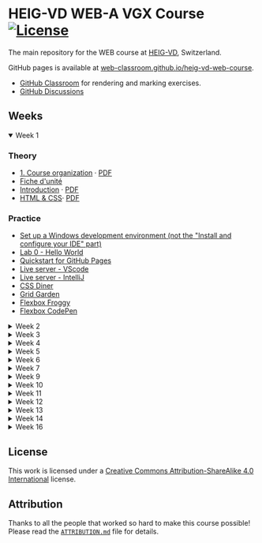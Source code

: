 # HEIG-VD WEB-A VGX Course [![License](https://img.shields.io/github/license/web-classroom/heig-vd-web-course)](./LICENSE.md)

The main repository for the WEB course at [HEIG-VD](https://heig-vd.ch),
Switzerland.

GitHub pages is available at
[web-classroom.github.io/heig-vd-web-course](https://web-classroom.github.io/heig-vd-web-course).

- [GitHub Classroom](https://classroom.github.com/classrooms/54867215-web-classroom-spring-24-vgx)
  for rendering and marking exercises.
- [GitHub Discussions](https://github.com/orgs/web-classroom/discussions)

## Weeks

<details open>
<summary>Week 1</summary>

### Theory

- [1. Course organization](./docs/01-course-organization/README.md) ·
  [PDF](https://web-classroom.github.io/heig-vd-web-course/docs/01-course-organization/01-course-organization-presentation.pdf)
- [Fiche d'unité](https://gaps.heig-vd.ch/consultation/fiches/uv/uv.php?id=7418)
- [Introduction](https://web-classroom.github.io/slides/1-introduction.html) ·
  [PDF](https://web-classroom.github.io/slides/1-introduction.html?print-pdf)
- [HTML & CSS](https://web-classroom.github.io/slides/2-html-css.html#/)·
  [PDF](https://web-classroom.github.io/slides/2-html-css.html?print-pdf)

### Practice

- [Set up a Windows development environment (not the "Install and configure your IDE" part) ](https://github.com/heig-vd-dai-course/heig-vd-dai-course/blob/main/01-introduction-and-course-organization/SET_UP_A_WINDOWS_DEVELOPMENT_ENVIRONMENT.md)
- [Lab 0 - Hello World](https://classroom.github.com/a/a7u9prIt)
- [Quickstart for GitHub Pages](https://docs.github.com/en/pages/quickstart)
- [Live server - VScode](https://marketplace.visualstudio.com/items?itemName=ritwickdey.LiveServer)
- [Live server - IntelliJ](https://www.jetbrains.com/help/idea/live-editing.html)
- [CSS Diner](https://flukeout.github.io/)
- [Grid Garden](https://cssgridgarden.com/)
- [Flexbox Froggy](https://flexboxfroggy.com/)
- [Flexbox CodePen](https://codepen.io/bchapuis-the-decoder/embed/ZEoawVE?height=265&theme-id=light&default-tab=html,result)

</details>
<details>
<summary>Week 2</summary>

### Theory

- Questions
- GitHub discussions and tags
- [Live server](https://marketplace.visualstudio.com/items?itemName=ritwickdey.LiveServer)
- Feedbacks
- [HTML & CSS](https://web-classroom.github.io/slides/2-html-css.html#/)·
  [PDF](https://web-classroom.github.io/slides/2-html-css.html?print-pdf)
- [A complete Guide to Flexbox](https://css-tricks.com/snippets/css/a-guide-to-flexbox/)

### Practice

<!-- - [Lab 1](https://classroom.github.com/a/lRdvseJd) -->

- [CSS Diner](https://flukeout.github.io/)
- [Grid Garden](https://cssgridgarden.com/)
- [Flexbox Froggy](https://flexboxfroggy.com/)
- [Flexbox CodePen](https://codepen.io/bchapuis-the-decoder/embed/ZEoawVE?height=265&theme-id=light&default-tab=html,result)

For the lab, do not forget to push your modifications to GitHub. The GitHub
Actions will tell you if you passed all the tests.

You do not have to publish your website on GitHub Pages; it is not possible for
this lab. Sorry for the confusion.

The grading will be done by the GitHub Actions; if you pass all the tests, you
can be eligible for the full grade, but if we see some code that is too
complicated, we can reduce the grade. You should not need more than one
`position: absolute` and you do not need to use `position: relative` for this
lab.

The lab is due on the 12st of March at 22:00.

</details>

<details>
<summary>Week 3</summary>

### Theory

- [JavaScript](https://web-classroom.github.io/slides/3-foundations-of-javascript.html)·[PDF](https://web-classroom.github.io/slides/3-foundations-of-javascript.html?print-pdf)
- [CSS Grid Generator](https://cssgrid-generator.netlify.app/)
- [CSS Flex Generator](https://cssflex-generator.netlify.app/)
- [MDN HTML Style Guide](https://developer.mozilla.org/en-US/docs/MDN/Writing_guidelines/Writing_style_guide/Code_style_guide/HTML)
- [MDN CSS Style Guide](https://developer.mozilla.org/en-US/docs/MDN/Writing_guidelines/Writing_style_guide/Code_style_guide/CSS)
- [Debugging CSS](https://developer.mozilla.org/en-US/docs/Learn/CSS/Building_blocks/Debugging_CSS)

### Practice

- [Elevator Saga](https://play.elevatorsaga.com/)
- [JS Robot](https://lab.reaal.me/jsrobot/#level=1&language=en)
- [Js Is Weird](https://jsisweird.com/)
- [RegexOne](https://regexone.com/)

</details>

<details>
<summary>Week 4</summary>

### Theory

- [Object Oriented JavaScript](https://web-classroom.github.io/slides/4-object-oriented-javascript.html)
  ·
  [PDF](https://web-classroom.github.io/slides/4-object-oriented-javascript.html?print-pdf)
- [MDN JavaScript Object Prototype](https://developer.mozilla.org/en-US/docs/Learn/JavaScript/Objects./slides/10-frontend-frameworks.html/Object_prototypes)
- [MDN JavaScript Object-oriented programming](https://developer.mozilla.org/en-US/docs/Learn/JavaScript/Objects/Object-oriented_programming)
- [MDN Canvas](https://developer.mozilla.org/fr/docs/Web/HTML/Element/canvas)
- [RequestAnimationFrame example](https://web-classroom.github.io/heig-vd-web-course/docs/99-examples/requestAnimationFrameExample.html)
- [SetInterval example](https://web-classroom.github.io/heig-vd-web-course/docs/99-examples/setIntervalExample.html)

### Practice

- [MonsterJS](https://monsterjs.com/)
- [Untrusted](https://alexnisnevich.github.io/untrusted/)
- [2D Breakout game](https://developer.mozilla.org/en-US/docs/Games/Tutorials/2D_Breakout_game_pure_JavaScript)
- [Test your skills: Object-oriented JavaScript](https://developer.mozilla.org/en-US/docs/Learn/JavaScript/Objects/Test_your_skills:_Object-oriented_JavaScript)
  <!-- - [Lab](https://classroom.github.com/a/U67r2yge) · -->
  [Description](https://web-classroom.github.io/labos/labo-2-tetris-1.html)

</details>

<details>
<summary>Week 5</summary>

- [Course Evaluation](https://github.com/web-classroom/heig-vd-web-course/tree/main/docs/98-course-evaluation)

### Theory

- [Testing JavaScript Applications](https://web-classroom.github.io/slides/5-testing-javascript-applications.html)
  ·
  [PDF](https://web-classroom.github.io/slides/5-testing-javascript-applications.html?print-pdf)
- [Discussion: Variable scopes](https://github.com/orgs/web-classroom/discussions/49)
- [JavaScript testing best practices](https://github.com/goldbergyoni/javascript-testing-best-practices)
- [Node.js best practices](https://github.com/goldbergyoni/nodebestpractices)
- [Airbnb JavaScript Style Guide](https://github.com/airbnb/javascript)

### Practice

- [Question 11](https://web-classroom.github.io/heig-vd-web-course/docs/99-examples/hairDomSelect.html)
  ·
  [Solution](https://web-classroom.github.io/heig-vd-web-course/docs/99-examples/hairDomSelectSolution.html)

</details>
<details>
<summary>Week 6</summary>

### Theory

- [Client Server applications](https://web-classroom.github.io/slides/6-client-server-applications.html)
  ·
  [PDF](https://web-classroom.github.io/slides/6-client-server-applications.html?print-pdf)
- [Complete introduction to the most useful JavaScript array methods](https://www.freecodecamp.org/news/complete-introduction-to-the-most-useful-javascript-array-methods/)
- [W3Schools JavaScript Arrays](https://www.w3schools.com/js/js_arrays.asp)
- [MDN JavaScript Arrays](https://developer.mozilla.org/en-US/docs/Web/JavaScript/Reference/Global_Objects/Array)

### Practice

- [Create a media player application](https://docs.beescreens.ch/tutorials/create-a-media-player-application/chapter-1-initialize-the-project-with-nestjs/)
  · [Result](https://mp.beescreens.ch/slideshows)

</details>

<details>
<summary>Week 7</summary>

### Theory

- [Network Programming](https://web-classroom.github.io/slides/7-network-programming.html)
  ·
  [PDF](https://web-classroom.github.io/slides/7-network-programming.html?print-pdf)
- [Understanding Short Polling, Long Polling, Server Sent Events and Web Sockets](https://dev.to/shameel/understanding-short-polling-long-polling-server-sent-events-and-web-sockets-20kh)

### Practice

<!-- - [Lab](https://classroom.github.com/a/Hcc7glqC) · -->

[Description](https://web-classroom.github.io/labos/labo-3-tetris-2.html)

- [example-chat](https://github.com/web-classroom/example-chat)
- [loading example](https://web-classroom.github.io/heig-vd-web-course/docs/99-examples/loading.html)
- [Exercises: CSS Transitions and Animations](https://codepen.io/jorgecardoso/post/1-css-transitions-and-animations)
- [Exercises: Basic HTML, CSS, JavaScript](https://codepen.io/jorgecardoso/post/0-basics-html-css-javascript)
- [JavaScript Array Exercise](https://www.w3resource.com/javascript-exercises/javascript-array-exercises.php)
- [Test your skill: Functions](https://developer.mozilla.org/en-US/docs/Learn/JavaScript/Building_blocks/Test_your_skills:_Functions)
- [Test your skill: Loops](https://developer.mozilla.org/en-US/docs/Learn/JavaScript/Building_blocks/Test_your_skills:_Loops)
- [Test your skill: Arrays](https://developer.mozilla.org/en-US/docs/Learn/JavaScript/Building_blocks/Test_your_skills:_Arrays)
- [Map, Filter, Reduce - Code Exercises](https://www.crocoder.dev/blog/map-filter-reduce-exercises/)
- [JavaScript Array Methods](https://www.w3schools.com/js/js_array_methods.asp)
- [JavaScript Array Methods Exercises](https://www.w3schools.com/js/exercise_js.asp?filename=exercise_js_array_methods1)

</details>

<details>
<summary>Week 9</summary>

### Theory

- [Asynchronous Programming](https://web-classroom.github.io/slides/8-async.html)
  · [PDF](https://web-classroom.github.io/slides/8-async.html?print-pdf)
- [MDN Asynchronous Concepts](https://developer.mozilla.org/en-US/docs/Learn/JavaScript/Asynchronous/Concepts)
- [MDN Introducing asynchronous JavaScript](https://developer.mozilla.org/en-US/docs/Learn/JavaScript/Asynchronous/Introducing)
- [MDN Async Await](https://developer.mozilla.org/en-US/docs/Learn/JavaScript/Asynchronous/Async_await)
- [MDN Promises](https://developer.mozilla.org/en-US/docs/Learn/JavaScript/Asynchronous/Promises)
- [MDN Callbacks](https://developer.mozilla.org/en-US/docs/Learn/JavaScript/Asynchronous/Concepts)
- [MDN JavaScript Promises](https://developer.mozilla.org/en-US/docs/Web/JavaScript/Reference/Global_Objects/Promise)

### Practice

<!-- - [Lab](https://classroom.github.com/a/EwpFDAH8) · -->

[Description](https://web-classroom.github.io/labos/labo-5-tetris-3.html)

- [Practical : JavaScript promises, mastering the asynchronous](https://www.codingame.com/playgrounds/347/javascript-promises-mastering-the-asynchronous/its-time-to-pratice-with-promises)
- [Practical : JavaScript Asynchronous](https://www.w3schools.com/js/js_asynchronous.asp)
- [Practical : JavaScript Async](https://www.w3schools.com/js/js_async.asp)
- [Practical : JavaScript Promise](https://www.w3schools.com/js/js_promise.asp)
- [Practical : JavaScript Callback](https://www.w3schools.com/js/js_callback.asp)
- [Practical : JavaScript Promises Exercises](https://www.crocoder.dev/blog/promises-exercises/)

</details>
<details>
<summary>Week 10</summary>

### Theory

- [Basic Promises](https://heig-mdt-gio1.github.io/material/latest/subjects/basic-promises)
- [Asynchronous Programming](https://web-classroom.github.io/slides/8-async.html)
  · [PDF](https://web-classroom.github.io/slides/8-async.html?print-pdf)
- [Feross Aboukhadijeh's CS 253 Stanford course](https://web.stanford.edu/class/cs253/)
- [Security](https://web-classroom.github.io/slides/9-security.html) ·
  [PDF](https://web-classroom.github.io/slides/9-security.html?print-pdf)

### Practice

<!-- - [Lab](https://classroom.github.com/a/EwpFDAH8) · -->

[Description](https://web-classroom.github.io/labos/labo-5-tetris-3.html)

- [XSS - pwwn() warmup](https://xss.pwnfunction.com/warmups/)
- [XSS - game](https://xss-game.appspot.com/)

</details>

<details>
<summary>Week 11</summary>

### Theory

- [Security](https://web-classroom.github.io/slides/9-security.html) ·
  [PDF](https://web-classroom.github.io/slides/9-security.html?print-pdf)

### Practice

<!-- - [Lab](https://classroom.github.com/a/Nx5uMN_1) · -->

[Description](https://web-classroom.github.io/labos/labo-7-security.html)

</details>

<details>
<summary>Week 12</summary>

### Theory

- [Frontend Framework](https://web-classroom.github.io/slides/10-frontend-frameworks.html)
</details>

<details>
<summary>Week 13</summary>

### Theory

- [React Essentials](https://web-classroom.github.io/slides/11-react-essentials.html)
  ·
  [PDF](https://web-classroom.github.io/slides/11-react-essentials.html?print-pdf)
- [React `useEffect` Hooks](https://www.w3schools.com/react/react_useeffect.asp)
- [React `useEffect` Examples](https://react.dev/reference/react/useEffect#examples-dependencies)
- [Every React Concept Explained in 12 Minutes](https://www.youtube.com/watch?v=wIyHSOugGGw)

### Practice

<!-- - [Lab](https://classroom.github.com/a/VQehqnE6) · -->

[Description](https://web-classroom.github.io/labos/labo-libre.html)

- [Create an interactive drawing application with a frontend and a backend](https://docs.beescreens.ch/tutorials/create-an-interactive-drawing-application/chapter-1-initialize-the-frontend-project-with-nextjs/)
- [React Tutorial: Tic Tac Toe](https://react.dev/learn/tutorial-tic-tac-toe)
- [React: Quick Start](https://react.dev/learn)
- [Next.js Tutorial: Dashboard App](https://nextjs.org/learn/dashboard-app)

</details>
<details>
<summary>Week 14</summary>

### Theory

- [Typescript](https://web-classroom.github.io/slides/13-typescript.html) ·
  [PDF](https://web-classroom.github.io/slides/13-typescript.html?print-pdf)
- [TypeScript - MDN glossary](https://developer.mozilla.org/en-US/docs/Glossary/TypeScript)

### Practice

- [TypeScript Playground](https://www.typescriptlang.org/play)
- [TypeScript Exercises](https://typescript-exercises.github.io/)
- [Solving TypeScript Errors](https://www.totaltypescript.com/tutorials/solving-typescript-errors/errors/fixing-x-is-not-assignable-to-y/exercise)

</details>

<details>
<summary>Week 16</summary>

### Theory

- [Media Queries](https://web-classroom.github.io/slides/2-html-css.html#/13)
- [Media queries - CSS : Feuilles de style en cascade | MDN](https://developer.mozilla.org/fr/docs/Web/CSS/CSS_media_queries/Using_media_queries)
- [Prototype](https://web-classroom.github.io/slides/4-object-oriented-javascript.html#/3/5)
- [Prototypes Objet - Apprendre le développement web | MDN](https://developer.mozilla.org/fr/docs/Learn/JavaScript/Objects/Object_prototypes)
</details>

## License

This work is licensed under a
[Creative Commons Attribution-ShareAlike 4.0 International](./LICENSE.md)
license.

## Attribution

Thanks to all the people that worked so hard to make this course possible!
Please read the [`ATTRIBUTION.md`](./ATTRIBUTION.md) file for details.
